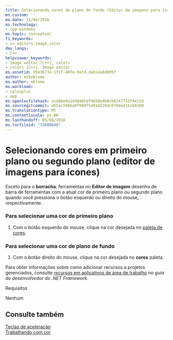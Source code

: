 ```yaml
---
title: Selecionando cores de plano de fundo (Editor de imagens para ícones) ou em primeiro plano | Microsoft Docs
ms.custom: ''
ms.date: 11/04/2016
ms.technology:
- cpp-windows
ms.topic: conceptual
f1_keywords:
- vc.editors.image.color
dev_langs:
- C++
helpviewer_keywords:
- Image editor [C++], colors
- colors [C++], Image editor
ms.assetid: 95b3673e-1f1f-40fe-9afd-da914a6d005f
author: mikeblome
ms.author: mblome
ms.workload:
- cplusplus
- uwp
ms.openlocfilehash: acd86e9a1d48465df4656b4b0cb8247712f4e12d
ms.sourcegitcommit: d55ac596ba8f908f5d91d228dc070dad31cb8360
ms.translationtype: MT
ms.contentlocale: pt-BR
ms.lasthandoff: 05/08/2018
ms.locfileid: "33888640"
---
```

# <a name="selecting-foreground-or-background-colors-image-editor-for-icons"></a>Selecionando cores em primeiro plano ou segundo plano (editor de imagens para ícones)
Exceto para o **borracha**, ferramentas no **Editor de imagem** desenho de barra de ferramentas com a atual cor de primeiro plano ou segundo plano quando você pressiona o botão esquerdo ou direito do mouse, respectivamente.  
  
### <a name="to-select-a-foreground-color"></a>Para selecionar uma cor de primeiro plano  
  
1.  Com o botão esquerdo do mouse, clique na cor desejada no [paleta de cores](../windows/colors-window-image-editor-for-icons.md).  
  
### <a name="to-select-a-background-color"></a>Para selecionar uma cor de plano de fundo  
  
1.  Com o botão direito do mouse, clique na cor desejada no **cores** paleta.  
  
 Para obter informações sobre como adicionar recursos a projetos gerenciados, consulte [recursos em aplicativos de área de trabalho](/dotnet/framework/resources/index) no *guia do desenvolvedor do .NET Framework.*  
  
 Requisitos  
  
 Nenhum  
  
## <a name="see-also"></a>Consulte também  
 [Teclas de aceleração](../windows/accelerator-keys-image-editor-for-icons.md)   
 [Trabalhando com cor](../windows/working-with-color-image-editor-for-icons.md)